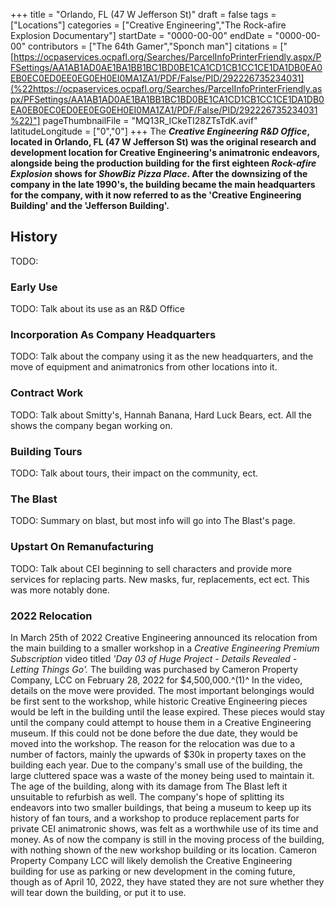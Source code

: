 +++
title = "Orlando, FL (47 W Jefferson St)"
draft = false
tags = ["Locations"]
categories = ["Creative Engineering","The Rock-afire Explosion Documentary"]
startDate = "0000-00-00"
endDate = "0000-00-00"
contributors = ["The 64th Gamer","Sponch man"]
citations = ["[https://ocpaservices.ocpafl.org/Searches/ParcelInfoPrinterFriendly.aspx/PFSettings/AA1AB1AD0AE1BA1BB1BC1BD0BE1CA1CD1CB1CC1CE1DA1DB0EA0EB0EC0ED0EE0EG0EH0EI0MA1ZA1/PDF/False/PID/292226735234031](%22https://ocpaservices.ocpafl.org/Searches/ParcelInfoPrinterFriendly.aspx/PFSettings/AA1AB1AD0AE1BA1BB1BC1BD0BE1CA1CD1CB1CC1CE1DA1DB0EA0EB0EC0ED0EE0EG0EH0EI0MA1ZA1/PDF/False/PID/292226735234031%22)"]
pageThumbnailFile = "MQ13R_ICkeTI28ZTsTdK.avif"
latitudeLongitude = ["0","0"]
+++
The ***Creative Engineering R&D Office*, located in Orlando, FL (47 W Jefferson St) was the original research and development location for Creative Engineering's animatronic endeavors, alongside being the production building for the first eighteen *Rock-afire Explosion* shows for *ShowBiz Pizza Place*.
After the downsizing of the company in the late 1990's, the building became the main headquarters for the company, with it now referred to as the 'Creative Engineering Building' and the 'Jefferson Building'.**

## History

TODO:

### Early Use

TODO: Talk about its use as an R&D Office

### Incorporation As Company Headquarters

TODO: Talk about the company using it as the new headquarters, and the move of equipment and animatronics from other locations into it.

### Contract Work

TODO: Talk about Smitty's, Hannah Banana, Hard Luck Bears, ect. All the shows the company began working on.

### Building Tours

TODO: Talk about tours, their impact on the community, ect.

### The Blast

TODO: Summary on blast, but most info will go into The Blast's page.

### Upstart On Remanufacturing

TODO: Talk about CEI beginning to sell characters and provide more services for replacing parts. New masks, fur, replacements, ect ect. This was more notably done.

### 2022 Relocation

In March 25th of 2022 Creative Engineering announced its relocation from the main building to a smaller workshop in a *Creative Engineering Premium Subscription* video titled *'Day 03 of Huge Project - Details Revealed - Letting Things Go'.* The building was purchased by Cameron Property Company, LCC on February 28, 2022 for $4,500,000.^(1)^ In the video, details on the move were provided. The most important belongings would be first sent to the workshop, while historic Creative Engineering pieces would be left in the building until the lease expired. These pieces would stay until the company could attempt to house them in a Creative Engineering museum. If this could not be done before the due date, they would be moved into the workshop.
The reason for the relocation was due to a number of factors, mainly the upwards of $30k in property taxes on the building each year. Due to the company's small use of the building, the large cluttered space was a waste of the money being used to maintain it. The age of the building, along with its damage from The Blast left it unsuitable to refurbish as well. The company's hope of splitting its endeavors into two smaller buildings, that being a museum to keep up its history of fan tours, and a workshop to produce replacement parts for private CEI animatronic shows, was felt as a worthwhile use of its time and money.
As of now the company is still in the moving process of the building, with nothing shown of the new workshop building or its location. Cameron Property Company LCC will likely demolish the Creative Engineering building for use as parking or new development in the coming future, though as of April 10, 2022, they have stated they are not sure whether they will tear down the building, or put it to use.
